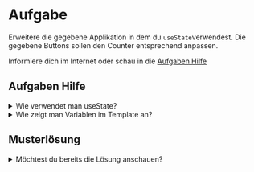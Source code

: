 # Aufgabe

Erweitere die gegebene Applikation in dem du `useState`verwendest.
Die gegebene Buttons sollen den Counter entsprechend anpassen.

Informiere dich im Internet oder schau in die [Aufgaben Hilfe](#aufgaben-hilfe)

## Aufgaben Hilfe

<details>
  <summary>Wie verwendet man useState?</summary>

```tsx
const [value, setValue] = useState(initValue)

// value getter
console.log(value)

// set value
setValue(otherValue)

```

</details>


<details>
  <summary>Wie zeigt man Variablen im Template an?</summary>

```tsx
const value = "Hallo Welt!";

function App() {
    return <>
        <p>{value}</p>
    </>
}

```

</details>

## Musterlösung

<details>
  <summary>Möchtest du bereits die Lösung anschauen?</summary>

```tsx
import React, {useState} from "react";

export function Counter() {
    const [counter, setCounter] = useState(0)
    return <div className="d-flex flex-column align-items-center">
        <p>{counter}</p>
        <div>
            <button className="btn m-1" onClick={add}>+</button>
            <button className="btn m-1" onClick={subtract}>-</button>
        </div>
    </div>

    function add() {
        setCounter(counter + 1)
    }

    function subtract() {
        setCounter(counter - 1)
    }
}
```

</details>
